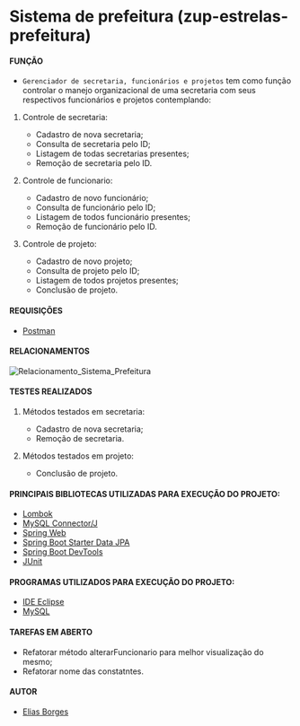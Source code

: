 # Sistema de prefeitura (zup-estrelas-prefeitura)

#### FUNÇÃO

- `Gerenciador de secretaria, funcionários e projetos` tem como função controlar o manejo organizacional de uma secretaria com seus respectivos funcionários e projetos contemplando:

1. Controle de secretaria:
    - Cadastro de nova secretaria;
    - Consulta de secretaria pelo ID;
    - Listagem de todas secretarias presentes;
    - Remoção de secretaria pelo ID.
    
2. Controle de funcionario:
    - Cadastro de novo funcionário;
    - Consulta de funcionário pelo ID;
    - Listagem de todos funcionário presentes;
    - Remoção de funcionário pelo ID.
    
3. Controle de projeto:
    - Cadastro de novo projeto;
    - Consulta de projeto pelo ID;
    - Listagem de todos projetos presentes;
    - Conclusão de projeto.
    
#### REQUISIÇÕES
* [Postman](https://documenter.getpostman.com/view/13173271/TVep7mv2)

#### RELACIONAMENTOS

![Relacionamento_Sistema_Prefeitura](https://user-images.githubusercontent.com/71403141/99076649-39cf2480-259a-11eb-8cda-e91cf28bb0d5.png)

#### TESTES REALIZADOS

1. Métodos testados em secretaria:
    - Cadastro de nova secretaria;
    - Remoção de secretaria.
    
2. Métodos testados em projeto:
	- Conclusão de projeto.

#### PRINCIPAIS BIBLIOTECAS UTILIZADAS PARA EXECUÇÃO DO PROJETO:

* [Lombok](https://projectlombok.org/setup/eclipse)
* [MySQL Connector/J](https://mvnrepository.com/artifact/mysql/mysql-connector-java)
* [Spring Web](https://mvnrepository.com/artifact/org.springframework/spring-web)
* [Spring Boot Starter Data JPA](https://mvnrepository.com/artifact/org.springframework.boot/spring-boot-starter-data-jpa)
* [Spring Boot DevTools](https://mvnrepository.com/artifact/org.springframework.boot/spring-boot-devtools)
* [JUnit](https://mvnrepository.com/artifact/junit/junit)

#### PROGRAMAS UTILIZADOS PARA EXECUÇÃO DO PROJETO:

* [IDE Eclipse](https://www.eclipse.org/downloads/download.php?file=/oomph/epp/2020-06/R/eclipse-inst-win64.exe)
* [MySQL](https://dev.mysql.com/downloads/installer/)

#### TAREFAS EM ABERTO

- Refatorar método alterarFuncionario para melhor visualização do mesmo;
- Refatorar nome das constatntes.

#### AUTOR

- [Elias Borges](https://www.linkedin.com/in/eliasborges)